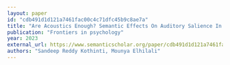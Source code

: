 ```yaml
---
layout: paper
id: "cdb491d1d121a7461fac00c4c71dfc45b9c8ae7a"
title: "Are Acoustics Enough? Semantic Effects On Auditory Salience In Natural Scenes"
publication: "Frontiers in psychology"
year: 2023
external_url: https://www.semanticscholar.org/paper/cdb491d1d121a7461fac00c4c71dfc45b9c8ae7a
authors: "Sandeep Reddy Kothinti, Mounya Elhilali"
---
```

